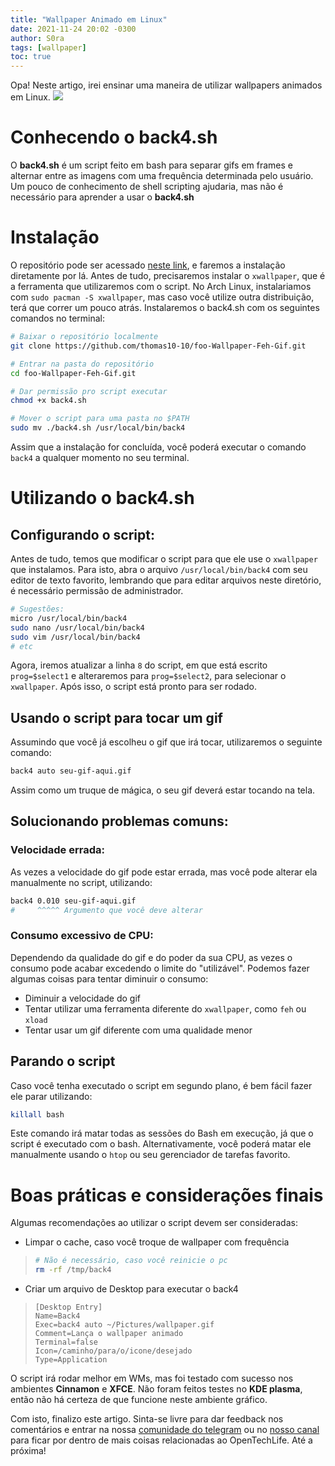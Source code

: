 ```yaml
---
title: "Wallpaper Animado em Linux"
date: 2021-11-24 20:02 -0300
author: S0ra
tags: [wallpaper]
toc: true
---
```


Opa! Neste artigo, irei ensinar uma maneira de utilizar wallpapers animados em Linux.
<img src="https://i.imgur.com/Jza3ORt.png">



# Conhecendo o back4.sh
O **back4.sh** é um script feito em bash para separar gifs em frames e alternar entre as imagens com uma frequência determinada pelo usuário.
Um pouco de conhecimento de shell scripting ajudaria, mas não é necessário para aprender a usar o **back4.sh**

# Instalação
O repositório pode ser acessado [neste link](https://github.com/thomas10-10/foo-Wallpaper-Feh-Gif), e faremos a instalação diretamente por lá.
Antes de tudo, precisaremos instalar o `xwallpaper`, que é a ferramenta que utilizaremos com o script. No Arch Linux, instalariamos com `sudo pacman -S xwallpaper`, mas caso você utilize outra distribuição, terá que correr um pouco atrás.
Instalaremos o back4.sh com os seguintes comandos no terminal:
```bash
# Baixar o repositório localmente
git clone https://github.com/thomas10-10/foo-Wallpaper-Feh-Gif.git

# Entrar na pasta do repositório
cd foo-Wallpaper-Feh-Gif.git

# Dar permissão pro script executar
chmod +x back4.sh

# Mover o script para uma pasta no $PATH
sudo mv ./back4.sh /usr/local/bin/back4
```
Assim que a instalação for concluída, você poderá executar o comando `back4` a qualquer momento no seu terminal.

# Utilizando o back4.sh

## Configurando o script:
Antes de tudo, temos que modificar o script para que ele use o `xwallpaper` que instalamos.
Para isto, abra o arquivo `/usr/local/bin/back4` com seu editor de texto favorito, lembrando que para editar arquivos neste diretório, é necessário permissão de administrador.
```bash
# Sugestões:
micro /usr/local/bin/back4
sudo nano /usr/local/bin/back4
sudo vim /usr/local/bin/back4
# etc
```
Agora, iremos atualizar a linha `8` do script, em que está escrito `prog=$select1` e alteraremos para `prog=$select2`, para selecionar o `xwallpaper`.
Após isso, o script está pronto para ser rodado.

## Usando o script para tocar um gif
Assumindo que você já escolheu o gif que irá tocar, utilizaremos o seguinte comando:
```bash
back4 auto seu-gif-aqui.gif
```
Assim como um truque de mágica, o seu gif deverá estar tocando na tela.

## Solucionando problemas comuns:
### Velocidade errada:
As vezes a velocidade do gif pode estar errada, mas você pode alterar ela manualmente no script, utilizando:
```bash
back4 0.010 seu-gif-aqui.gif
#     ^^^^^ Argumento que você deve alterar
```
### Consumo excessivo de CPU:
Dependendo da qualidade do gif e do poder da sua CPU, as vezes o consumo pode acabar excedendo o limite do "utilizável". Podemos fazer algumas coisas para tentar diminuir o consumo:
- Diminuir a velocidade do gif
- Tentar utilizar uma ferramenta diferente do `xwallpaper`, como `feh` ou `xload`
- Tentar usar um gif diferente com uma qualidade menor

## Parando o script
Caso você tenha executado o script em segundo plano, é bem fácil fazer ele parar utilizando:
```bash
killall bash
```
Este comando irá matar todas as sessões do Bash em execução, já que o script é executado com o bash.
Alternativamente, você poderá matar ele manualmente usando o `htop` ou seu gerenciador de tarefas favorito.

# Boas práticas e considerações finais
Algumas recomendações ao utilizar o script devem ser consideradas:
- Limpar o cache, caso você troque de wallpaper com frequência<br>
> ```bash
> # Não é necessário, caso você reinicie o pc
> rm -rf /tmp/back4
> ```
- Criar um arquivo de Desktop para executar o back4
>```desktop
>[Desktop Entry]
>Name=Back4
>Exec=back4 auto ~/Pictures/wallpaper.gif
>Comment=Lança o wallpaper animado
>Terminal=false
>Icon=/caminho/para/o/icone/desejado
>Type=Application
>```

O script irá rodar melhor em WMs, mas foi testado com sucesso nos ambientes **Cinnamon** e **XFCE**. Não foram feitos testes no **KDE plasma**, então não há certeza de que funcione neste ambiente gráfico.

Com isto, finalizo este artigo. Sinta-se livre para dar feedback nos comentários e entrar na nossa [comunidade do telegram](https://t.me/opentechlife_comm) ou no [nosso canal](https://t.me/opentechlife) para ficar por dentro de mais coisas relacionadas ao OpenTechLife. Até a próxima!
